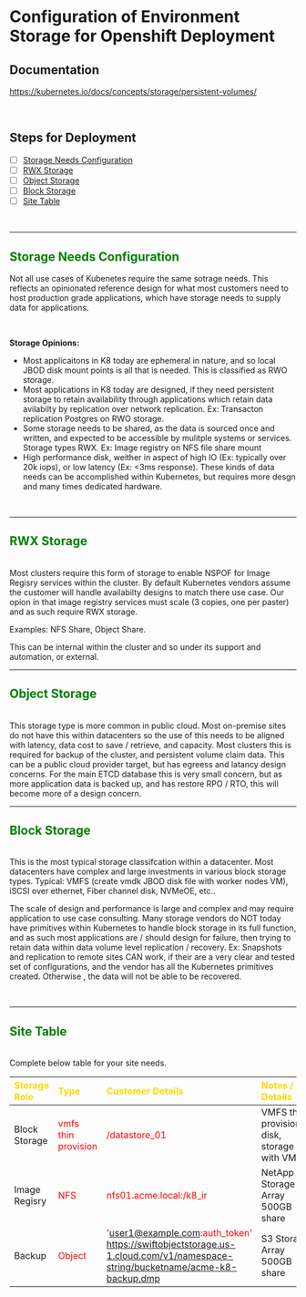 # Configuration of Environment Storage for Openshift Deployment

## Documentation

https://kubernetes.io/docs/concepts/storage/persistent-volumes/

<br>

## Steps for Deployment

- [ ] [Storage Needs Configuration](#Storage-Needs-Configuation)
- [ ] [RWX Storage](#RWX-Storage)
- [ ] [Object Storage](#Object-Storage)
- [ ] [Block Storage](#Block-Storage)
- [ ] [Site Table](#Site-Table)
</br>

------
## <span style="color:green"><b> Storage Needs Configuration</span></b>


Not all use cases of Kubenetes require the same sotrage needs. This reflects an opinionated reference design for what most customers need to host production grade applications, which have storage needs to supply data for applications. 

<br>

<b>Storage Opinions: </b>
- Most applicaitons in K8 today are ephemeral in nature, and so local JBOD disk mount points is all that is needed. This is classified as RWO storage.
- Most applications in K8 today are designed, if they need persistent storage to retain availability through applications which retain data avilabilty by replication over network replication. Ex: Transacton replication Postgres on RWO storage.
- Some storage needs to be shared, as the data is sourced once and written, and expected to be accessible by mulitple systems or services. Storage types RWX.  Ex:  Image registry on NFS file share mount
- High performance disk, weither in aspect of high IO (Ex: typically over 20k iops), or low latency (Ex: <3ms response). These kinds of data needs can be accomplished within Kubernetes, but requires more desgn and many times dedicated hardware.

<br>

------
## <span style="color:green"><b> RWX Storage</span></b>

<br>
Most clusters require this form of storage to enable NSPOF for Image Regisry services within the cluster.  By default Kubernetes vendors assume the customer will handle availabilty designs to match there use case.  Our opion in that image registry services must scale (3 copies, one per paster) and as such require RWX storage.

Examples:  NFS Share, Object Share.

This can be internal within the cluster and so under its support and automation, or external. 


------
## <span style="color:green"><b> Object Storage</span></b>

<br>
This storage type is more common in public cloud.  Most on-premise sites do not have this within datacenters so the use of this needs to be aligned with latency, data cost to save / retrieve, and capacity.  Most clusters this is required for backup of the cluster, and persistent volume claim data.  This can be a public cloud provider target, but has egreess and latancy design concerns.  For the main ETCD database this is very small concern, but as more application data is backed up, and has restore RPO / RTO, this will become more of a design concern.


------
## <span style="color:green"><b> Block Storage</span></b>

<br>
This is the most typical storage classifcation within a datacenter.  Most datacenters have complex and large investments in various block storage types.  Typical: VMFS (create vmdk JBOD disk file with worker nodes VM), iSCSI over ethernet,  Fiber channel disk,  NVMeOE, etc..

The scale of design and performance is large and complex and may require application to use case consulting.  Many storage vendors do NOT today have primitives within Kubernetes to handle block storage in its full function, and as such most applications are / should design for failure, then trying to retain data within data volume level replication / recovery.  Ex:  Snapshots and replication to remote sites CAN work, if their are a very clear and tested set of configurations, and the vendor has all the Kubernetes primitives created. Otherwise , the data will not be able to be recovered.

<br>

------
## <span style="color:green"><b> Site Table</span></b>

<br>
Complete below table for your site needs.

| <span style="color:gold"> Storage Role </span> | <span style="color:gold"> Type </span> | <span style="color:gold"> Customer Details | <span style="color:gold">Notes / Details</span> |
| :--------------- | :---- | :--------------- | :--------------- |
| Block Storage |<span style="color:red"> vmfs thin provision | <span style="color:red">/datastore_01 | VMFS thin provisioned disk, storage with VM |
| Image Regisry |<span style="color:red"> NFS |<span style="color:red"> nfs01.acme.local:/k8_ir | NetApp Storage Array 500GB share  |
| Backup |<span style="color:red"> Object |<span style="color:red">  'user1@example.com:auth_token'   https://swiftobjectstorage.us-1.cloud.com/v1/namespace-string/bucketname/acme-k8-backup.dmp | S3 Storage Array 500GB share  |